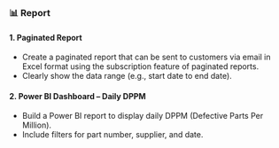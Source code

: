 ### 📊 Report

#### 1. Paginated Report

- Create a paginated report that can be sent to customers via email in Excel format using the subscription feature of paginated reports.  
- Clearly show the data range (e.g., start date to end date).

#### 2. Power BI Dashboard – Daily DPPM

- Build a Power BI report to display daily DPPM (Defective Parts Per Million).  
- Include filters for part number, supplier, and date.  

